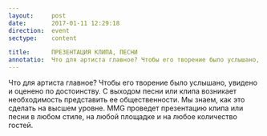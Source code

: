```yaml
---
layout:     post
date:       2017-01-11 12:29:18
direction:  event
sectype:    content

title:      ПРЕЗЕНТАЦИЯ КЛИПА, ПЕСНИ 
annotatio:  Что для артиста главное? Чтобы его творение было услышано, увидено и оценено по достоинству. С выходом песни или клипа возникает необходимость представить ее общественности. Мы знаем, как это сделать на высшем уровне. MMG проведет презентацию клипа или песни в любом стиле, на любой площадке и на любое количество гостей. 
---
```


Что для артиста главное? Чтобы его творение было услышано, увидено и оценено по достоинству. С выходом песни или клипа возникает необходимость представить ее общественности. Мы знаем, как это сделать на высшем уровне. MMG проведет презентацию клипа или песни в любом стиле, на любой площадке и на любое количество гостей. 
